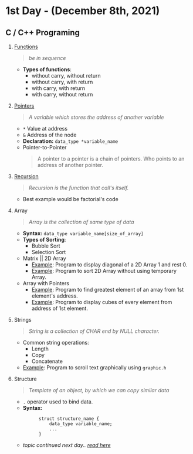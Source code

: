 # 1st Day - (December 8th, 2021)

## C / C++ Programing

1. [Functions](functions.c)
   > _be in sequence_
   - **Types of functions**:
       - without carry, without return
       - without carry, with return
       - with carry, with return
       - with carry, without return
   
2. [Pointers](pointers.c)
   > *A variable which stores the address of another variable*
   - `*` Value at address
   - `&` Address of the node
   - **Declaration:** `data_type *variable_name`
   - Pointer-to-Pointer
        > A pointer to a pointer is a chain of pointers. Who points to an address of another pointer.
   
3. [Recursion](recursion.c)
   > *Recursion is the function that call's itself.*
   - Best example would be factorial's code
   
4. Array
   > *Array is the collection of same type of data*
   - **Syntax:** `data_type variable_name[size_of_array]`
   - **Types of Sorting**:
     - Bubble Sort
     - Selection Sort
   - Matrix || 2D Array
     - [Example](2d_array_diagonal_1.c): Program to display diagonal of a 2D Array 1 and rest 0.
     - [Example](2d_array_sort.c): Program to sort 2D Array without using temporary Array.
   - Array with Pointers
     - [Example](find_greatest_value_from_reference.c): Program to find greatest element of an array from 1st element's address.
     - [Example](finding_cube_of_array_elements.c): Program to display cubes of every element from address of 1st element.
     
5. Strings
   > *String is a collection of CHAR end by NULL character.*
   - Common string operations:
     - Length
     - Copy
     - Concatenate
   - [Example](scroll_text_with_graphic.c): Program to scroll text graphically using `graphic.h`
   
6. Structure
   > *Template of an object, by which we can copy similar data*
   - `.` operator used to bind data.
   - **Syntax:**
     ```
           struct structure_name {
               data_type variable_name;
               ...
           }
     ```
   - _topic continued next day.. [read here](../2nd%20Day/README.md)_
